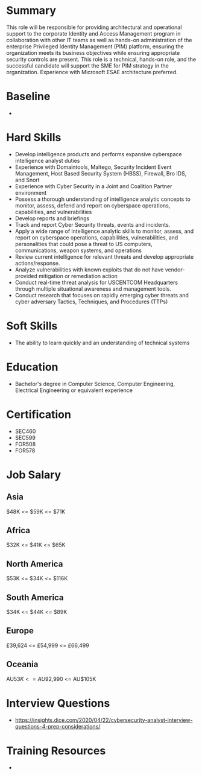 # Summary
This role will be responsible for providing architectural and operational support to the corporate Identity and Access Management program in collaboration with other IT teams as well as hands-on administration of the enterprise Privileged Identity Management (PIM) platform, ensuring the organization meets its business objectives while ensuring appropriate security controls are present.
This role is a technical, hands-on role, and the successful candidate will support the SME for PIM strategy in the organization. Experience with Microsoft ESAE architecture preferred.

# Baseline

* 


# Hard Skills
* Develop intelligence products and performs expansive cyberspace intelligence analyst duties
* Experience with Domaintools, Maltego, Security Incident Event Management, Host Based Security System (HBSS), Firewall, Bro IDS, and Snort
* Experience with Cyber Security in a Joint and Coalition Partner environment
* Possess a thorough understanding of intelligence analytic concepts to monitor, assess, defend and report on cyberspace operations, capabilities, and vulnerabilities
* Develop reports and briefings
* Track and report Cyber Security threats, events and incidents.
* Apply a wide range of intelligence analytic skills to monitor, assess, and report on cyberspace operations, capabilities, vulnerabilities, and personalities that could pose a threat to US computers, communications, weapon systems, and operations
* Review current intelligence for relevant threats and develop appropriate actions/response.
* Analyze vulnerabilities with known exploits that do not have vendor-provided mitigation or remediation action
* Conduct real-time threat analysis for USCENTCOM Headquarters through multiple situational awareness and management tools.
* Conduct research that focuses on rapidly emerging cyber threats and cyber adversary Tactics, Techniques, and Procedures (TTPs)


# Soft Skills
* The ability to learn quickly and an understanding of technical systems


# Education
  * Bachelor's degree in Computer Science, Computer Engineering, Electrical Engineering or equivalent experience


# Certification
  * SEC460
  * SEC599
  * FOR508
  * FOR578


# Job Salary

## Asia
$48K <= $59K <= $71K


## Africa
$32K <= $41K <= $65K


## North America
$53K <= $34K <= $116K


## South America
$34K <= $44K <= $89K


## Europe
£39,624 <= £54,999 <= £66,499
 

## Oceania
AU$53K <= AU$92,990 <= AU$105K


# Interview Questions
 * https://insights.dice.com/2020/04/22/cybersecurity-analyst-interview-questions-4-prep-considerations/


# Training Resources
  * 



